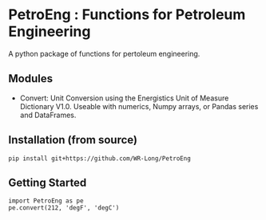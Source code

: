 # PetroEng : Functions for Petroleum Engineering
A python package of functions for pertoleum engineering.

## Modules
- Convert: Unit Conversion using the Energistics Unit of Measure Dictionary V1.0.  Useable with numerics, Numpy arrays, or Pandas series and DataFrames.

## Installation (from source)
```
pip install git+https://github.com/WR-Long/PetroEng
```
## Getting Started
```
import PetroEng as pe
pe.convert(212, 'degF', 'degC')
```